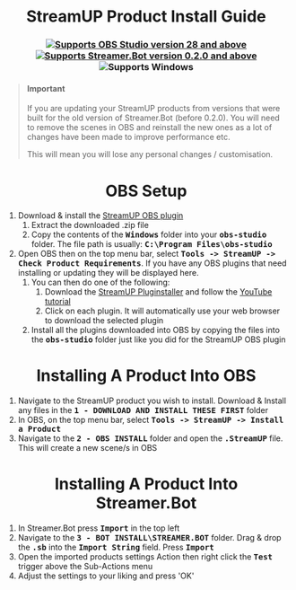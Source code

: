 <h1 align="center">
    StreamUP Product Install Guide
</h1>

<h3 align="center">
    <a href="https://obsproject.com">
        <img alt="Supports OBS Studio version 28 and above" src="https://img.shields.io/badge/OBS Studio-28%2B-FFFFFF?style=for-the-badge&labelColor=1e1a1d">
    </a>
    <a href="https://streamer.bot">
        <img alt="Supports Streamer.Bot version 0.2.0 and above" src="https://img.shields.io/badge/Streamer.Bot-v0.2.0+-%23FFFFFF?style=for-the-badge&labelColor=9038e8">
    </a>
    <img alt="Supports Windows" src="https://img.shields.io/badge/Windows-%23FFFFFF?style=for-the-badge&logo=windows&labelColor=00a2ed">
</h3>

> <h4>Important</h4>
> If you are updating your StreamUP products from versions that were built for the old version of Streamer.Bot (before 0.2.0). You will need to remove the scenes in OBS and reinstall the new ones as a lot of changes have been made to improve performance etc.
> 
> This will mean you will lose any personal changes / customisation.

<h1 align="center">
        OBS Setup
</h1>

1. Download & install the [StreamUP OBS plugin](https://ko-fi.com/s/0b5bd4536d)
    1. Extract the downloaded .zip file
    1. Copy the contents of the <kbd><b>Windows</b></kbd> folder into your <kbd><b>obs-studio</b></kbd> folder. The file path is usually: <kbd><b>C:\Program Files\obs-studio</b></kbd>
1. Open OBS then on the top menu bar, select <kbd><b>Tools -> StreamUP -> Check Product Requirements</b></kbd>. If you have any OBS plugins that need installing or updating they will be displayed here.
    1. You can then do one of the following:
         1. Download the [StreamUP Pluginstaller](https://streamup.tips/product/plugin-installer) and follow the [YouTube tutorial](https://youtu.be/6zMXZn4csI8)
         1. Click on each plugin. It will automatically use your web browser to download the selected plugin
    1. Install all the plugins downloaded into OBS by copying the files into the <kbd><b>obs-studio</b></kbd> folder just like you did for the StreamUP OBS plugin

<h1 align="center">
        Installing A Product Into OBS
</h1>

1. Navigate to the StreamUP product you wish to install. Download & Install any files in the <kbd><b>1 - DOWNLOAD AND INSTALL THESE FIRST</b></kbd> folder
1. In OBS, on the top menu bar, select <kbd><b>Tools -> StreamUP -> Install a Product</b></kbd>
1. Navigate to the <kbd><b>2 - OBS INSTALL</b></kbd> folder and open the <kbd><b>.StreamUP</b></kbd> file. This will create a new scene/s in OBS

<h1 align="center">
        Installing A Product Into Streamer.Bot
</h1>

1. In Streamer.Bot press <kbd><b>Import</b></kbd> in the top left
1. Navigate to the <kbd><b>3 - BOT INSTALL\STREAMER.BOT</b></kbd> folder. Drag & drop the <kbd><b>.sb</b></kbd> into the <kbd><b>Import String</kbd></b> field. Press <kbd><b>Import</b></kbd>
1. Open the imported products settings Action then right click the <kbd><b>Test</b></kbd> trigger above the Sub-Actions menu
1. Adjust the settings to your liking and press 'OK'

